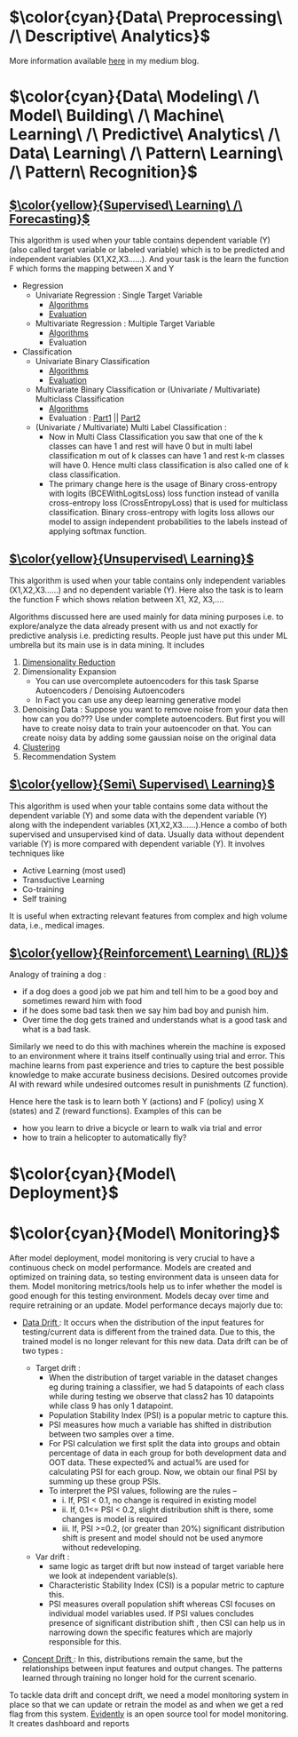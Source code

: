 # $\color{cyan}{Data\ Preprocessing\ /\ Descriptive\ Analytics}$
More information available [here](https://khetansarvesh.medium.com/tabular-data-pre-processing-pipeline-af083cab9c52) in my medium blog.


# $\color{cyan}{Data\ Modeling\ /\ Model\ Building\ /\ Machine\ Learning\ /\ Predictive\ Analytics\ /\ Data\ Learning\ /\ Pattern\ Learning\ /\ Pattern\ Recognition}$

## <ins> $\color{yellow}{Supervised\ Learning\ /\ Forecasting}$ </ins>

This algorithm is used when your table contains dependent variable (Y) (also called target variable or labeled variable) which is to be predicted and independent variables (X1,X2,X3……). And your task is the learn the function F which forms the mapping between X and Y
- Regression
    - Univariate Regression : Single Target Variable
        - [Algorithms](https://github.com/khetansarvesh/Tabular-Cross-Sectional-Modelling/blob/main/modelling/univariate_regression.md)
        - [Evaluation](https://github.com/khetansarvesh/Tabular-Cross-Sectional-Modelling/blob/main/modelling/univariate_regression_eval.md) 
    - Multivariate Regression : Multiple Target Variable
        - [Algorithms](https://khetansarvesh.medium.com/multivariate-regression-4b828cf88437)
        - Evaluation 
- Classification
    - Univariate Binary Classification
        - [Algorithms](https://github.com/khetansarvesh/Tabular-Cross-Sectional-Modelling/blob/main/modelling/univariate_binary_classification.md)
        - [Evaluation](https://github.com/khetansarvesh/Tabular-Cross-Sectional-Modelling/blob/main/modelling/univariate_classification_eval.md)
    - Multivariate Binary Classification or (Univariate / Multivariate) Multiclass Classification
        - [Algorithms](https://github.com/khetansarvesh/Tabular-Cross-Sectional-Modelling/blob/main/modelling/multivariate_binary_classification.md)
        - Evaluation : [Part1](https://www.youtube.com/watch?v=tYZ6cpatw-w) || [Part2](https://www.youtube.com/watch?v=vP06aMoz4v8)
    - (Univariate / Multivariate) Multi Label Classification :
        - Now in Multi Class Classification you saw that one of the k classes can have 1 and rest will have 0 but in multi label classification m out of k classes can have 1 and rest k-m classes will have 0. Hence multi class classification is also called one of k class classification.
        - The primary change here is the usage of Binary cross-entropy with logits (BCEWithLogitsLoss) loss function instead of vanilla cross-entropy loss (CrossEntropyLoss) that is used for multiclass classification. Binary cross-entropy with logits loss allows our model to assign independent probabilities to the labels instead of applying softmax function.


## <ins> $\color{yellow}{Unsupervised\ Learning}$ </ins>
This algorithm is used when your table contains only  independent variables (X1,X2,X3……) and no dependent variable (Y). Here also the task is to learn the function F which shows relation between X1, X2, X3,....

Algorithms discussed here are used mainly for data mining purposes i.e. to explore/analyze the data already present with us and not exactly for predictive analysis i.e. predicting results. People just have put this under ML umbrella but its main use is in data mining. It includes 

1. [Dimensionality Reduction](https://github.com/khetansarvesh/Tabular-Cross-Sectional-Modelling/blob/main/modelling/dim_reduction.md)
2. Dimensionality Expansion
    - You can use overcomplete autoencoders for this task Sparse Autoencoders / Denoising Autoencoders
    - In Fact you can use any deep learning generative model
3. Denoising Data : Suppose you want to remove noise from your data then how can you do??? Use under complete autoencoders. But first you will have to create noisy data to train your autoencoder on that. You can create noisy data by adding some gaussian noise on the original data 
4. [Clustering](https://khetansarvesh.medium.com/decoding-clustering-algorithms-14375f1aedbd#d5b5)
5. Recommendation System



## <ins> $\color{yellow}{Semi\ Supervised\ Learning}$ </ins>
This algorithm is used when your table contains some data without the dependent variable (Y) and some data with the dependent variable (Y) along with the independent variables (X1,X2,X3……).Hence a combo of both supervised and unsupervised kind of data. Usually data without dependent variable (Y) is more compared with dependent variable (Y). It involves techniques like
- Active Learning (most used)
- Transductive Learning 
- Co-training 
- Self training
  
It is useful when extracting relevant features from complex and high volume data, i.e., medical images. 


## <ins> $\color{yellow}{Reinforcement\ Learning\ (RL)}$ </ins>
Analogy of training a dog : 
- if a dog does a good job we pat him and tell him to be a good boy and sometimes reward him with food 
- if he does some bad task then we say him bad boy and punish him. 
- Over time the dog gets trained and understands what is a good task and what is a bad task.

Similarly we need to do this with machines wherein the machine is exposed to an environment where it trains itself continually using trial and error. This machine learns from past experience and tries to capture the best possible knowledge to make accurate business decisions. Desired outcomes provide AI with reward while undesired outcomes result in punishments (Z function).

Hence here the task is to learn both Y (actions) and F (policy) using X (states) and Z (reward functions). Examples of this can be 
- how you learn to drive a bicycle or learn to walk via trial and error
- how to train a helicopter to automatically fly? 



# $\color{cyan}{Model\ Deployment}$

# $\color{cyan}{Model\ Monitoring}$
After model deployment, model monitoring is very crucial to have a continuous check on model performance. Models are created and optimized on training data, so testing environment data is unseen data for them. Model monitoring metrics/tools help us to infer whether the model is good enough for this testing environment. Models decay over time and require retraining or an update. Model performance decays majorly due to:
- <ins> Data Drift </ins>: It occurs when the distribution of the input features for testing/current data is different from the trained data. Due to this, the trained model is no longer relevant for this new data. Data drift can be of two types : 
    - Target drift :
        - When the distribution of target variable in the dataset changes eg during training a classifier, we had 5 datapoints of each class while during testing we observe that class2 has 10 datapoints while class 9 has only 1 datapoint.
        - Population Stability Index (PSI) is a popular metric to capture this.
        - PSI measures how much a variable has shifted in distribution between two samples over a time.
        - For PSI calculation we first split the data into groups and obtain percentage of data in each group for both development data and OOT data. These expected% and actual% are used for calculating PSI for each group. Now, we obtain our final PSI by summing up these group PSIs.
        - To interpret the PSI values, following are the rules –
            - i. If, PSI < 0.1, no change is required in existing model
            - ii. If, 0.1<= PSI < 0.2, slight distribution shift is there, some changes is model is required
            - iii. If, PSI >=0.2, (or greater than 20%) significant distribution shift is present and model should not be used anymore without redeveloping.
    - Var drift :
        - same logic as target drift but now instead of target variable here we look at independent variable(s).
        - Characteristic Stability Index (CSI) is a popular metric to capture this.
        - PSI measures overall population shift whereas CSI focuses on individual model variables used. If PSI values concludes presence of significant distribution shift , then CSI can help us in narrowing down the specific features which are majorly responsible for this.


- <ins> Concept Drift </ins>: In this, distributions remain the same, but the relationships between input features and output changes. The patterns learned through training no longer hold for the current scenario.

To tackle data drift and concept drift, we need a model monitoring system in place so that we can update or retrain the model as and when we get a red flag from this system. [Evidently](https://github.com/evidentlyai/evidently) is an open source tool for model monitoring. It creates dashboard and reports
